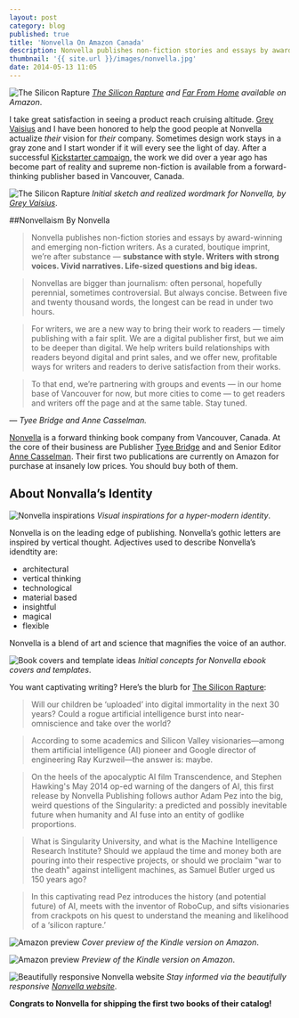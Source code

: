 ```yaml
---
layout: post
category: blog
published: true
title: 'Nonvella On Amazon Canada'
description: Nonvella publishes non-fiction stories and essays by award-winning and emerging non-fiction writers. As a curated, boutique imprint, we’re after substance — substance with style. Writers with strong voices. Vivid narratives. Life-sized questions and big ideas.
thumbnail: '{{ site.url }}/images/nonvella.jpg'
date: 2014-05-13 11:05
---
```

![The Silicon Rapture](/images/nonvella.jpg)
_[The Silicon Rapture](http://www.amazon.com/Silicon-Rapture-Encounters-Intelligence-Singularity-ebook/dp/B00KA1PIIS/ref=sr_1_2?s=books&ie=UTF8&qid=1400004929&sr=1-2&keywords=nonvella) and [Far From Home](http://www.amazon.com/Far-Home-comfort-Nonvella-Anthology-ebook/dp/B00KAOZ6KU/ref=sr_1_1?s=books&ie=UTF8&qid=1400006178&sr=1-1&keywords=nonvella) available on Amazon_.

I take great satisfaction in seeing a product reach cruising altitude. [Grey Vaisius](http://greyvy.com/) and I have been honored to help the good people at Nonvella actualize _their_ vision for _their_ company. Sometimes design work stays in a gray zone and I start wonder if it will every see the light of day. After a successful [Kickstarter campaign](https://www.kickstarter.com/projects/2017329183/nonvella-publishing-short-books-big-stories), the work we did over a year ago has become part of reality and supreme non-fiction is available from a forward-thinking publisher based in Vancouver, Canada.

![The Silicon Rapture](/images/nonvella-creative-wordmark.jpg)
_Initial sketch and realized wordmark for Nonvella, by [Grey Vaisius](http://greyvy.com/)_.

##Nonvellaism By Nonvella

> Nonvella publishes non-fiction stories and essays by award-winning and emerging non-fiction writers. As a curated, boutique imprint, we’re after substance — __substance with style. Writers with strong voices. Vivid narratives. Life-sized questions and big ideas.__

> Nonvellas are bigger than journalism: often personal, hopefully perennial, sometimes controversial. But always concise. Between five and twenty thousand words, the longest can be read in under two hours.

> For writers, we are a new way to bring their work to readers — timely publishing with a fair split. We are a digital publisher first, but we aim to be deeper than digital. We help writers build relationships with readers beyond digital and print sales, and we offer new, profitable ways for writers and readers to derive satisfaction from their works.

> To that end, we’re partnering with groups and events — in our home base of Vancouver for now, but more cities to come — to get readers and writers off the page and at the same table. Stay tuned.

_— Tyee Bridge and Anne Casselman._

[Nonvella](http://nonvella.com/) is a forward thinking book company from Vancouver, Canada. At the core of their business are Publisher [Tyee Bridge](http://www.linkedin.com/pub/tyee-bridge/15/a9/a51) and and Senior Editor [Anne Casselman](http://www.annecasselman.com/). Their first two publications are currently on Amazon for purchase at insanely low prices. You should buy both of them.

## About Nonvalla’s Identity

![Nonvella inspirations](/images/nonvella-creative-moodboard.jpg)
_Visual inspirations for a hyper-modern identity_.

Nonvella is on the leading edge of publishing. Nonvella’s gothic letters are inspired by vertical thought. Adjectives used to describe Nonvella’s idendtity are:

<ul class="list">
	<li>architectural</li>
	<li>vertical thinking</li>
	<li>technological</li>
	<li>material based</li>
	<li>insightful</li>
	<li>magical</li>
	<li>flexible</li>
</ul>

Nonvella is a blend of art and science that magnifies the voice of an author.

![Book covers and template ideas](/images/nonvella-creative-templates.jpg)
_Initial concepts for Nonvella ebook covers and templates_.

You want captivating writing? Here’s the blurb for [The Silicon Rapture](http://www.amazon.com/Silicon-Rapture-Encounters-Intelligence-Singularity-ebook/dp/B00KA1PIIS/ref=sr_1_2?s=books&ie=UTF8&qid=1400004929&sr=1-2&keywords=nonvella):

> Will our children be ‘uploaded’ into digital immortality in the next 30 years? Could a rogue artificial intelligence burst into near-omniscience and take over the world? 

> According to some academics and Silicon Valley visionaries—among them artificial intelligence (AI) pioneer and Google director of engineering Ray Kurzweil—the answer is: maybe. 

> On the heels of the apocalyptic AI film Transcendence, and Stephen Hawking's May 2014 op-ed warning of the dangers of AI, this first release by Nonvella Publishing follows author Adam Pez into the big, weird questions of the Singularity: a predicted and possibly inevitable future when humanity and AI fuse into an entity of godlike proportions. 

> What is Singularity University, and what is the Machine Intelligence Research Institute? Should we applaud the time and money both are pouring into their respective projects, or should we proclaim "war to the death" against intelligent machines, as Samuel Butler urged us 150 years ago? 

> In this captivating read Pez introduces the history (and potential future) of AI, meets with the inventor of RoboCup, and sifts visionaries from crackpots on his quest to understand the meaning and likelihood of a ‘silicon rapture.’

![Amazon preview](/images/nonvella-amazon-large.jpg)
_Cover preview of the Kindle version on Amazon_.

![Amazon preview](/images/nonvella-amazon-text-sample.jpg)
_Preview of the Kindle version on Amazon_.

![Beautifully responsive Nonvella website](/images/nonvella-website.jpg)
_Stay informed via the beautifully responsive [Nonvella website](http://nonvella.com)_.

__Congrats to Nonvella for shipping the first two books of their catalog!__
